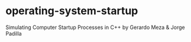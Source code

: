 # operating-system-startup
Simulating Computer Startup Processes in C++ by Gerardo Meza &amp; Jorge Padilla 
